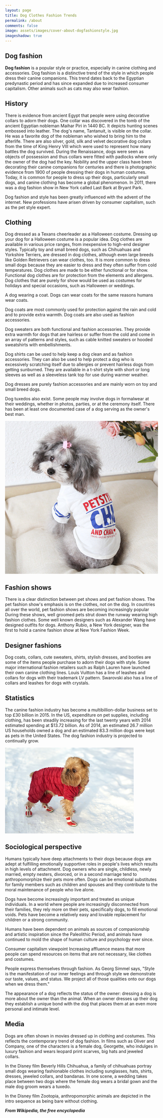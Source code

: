 ```yaml
---
layout: page
title: Dog Clothes Fashion Trends 
permalink: /about
comments: false
image: assets/images/cover-about-dogfashionstyle.jpg
imageshadow: true
---
```


## Dog fashion

**Dog fashion** is a popular style or practice, especially in canine clothing and accessories. Dog fashion is a distinctive trend of the style in which people dress their canine companions. This trend dates back to the Egyptian predynastic period and has since expanded due to increased consumer capitalism. Other animals such as cats may also wear fashion.

## History

There is evidence from ancient Egypt that people were using decorative collars to adorn their dogs. One collar was discovered in the tomb of the ancient Egyptian nobleman Maihar Piri in 1440 BC. It depicts hunting scenes embossed into leather. The dog's name, Tantanuit, is visible on the collar. He was a favorite dog of the nobleman who wished to bring him to the afterlife. There are also silver, gold, silk and velvet decorative dog collars from the time of King Henry VIII which were used to represent how many battles the dog survived. During the Renaissance, dogs were seen as objects of possession and thus collars were fitted with padlocks where only the owner of the dog had the key. Nobility and the upper class have been decorating their canine companions for centuries and there is photographic evidence from 1900 of people dressing their dogs in human costumes. Today, it is common for people to dress up their dogs, particularly small dogs, and canine clothing has become a global phenomenon. In 2011, there was a dog fashion show in New York called Last Bark at Bryant Park.

Dog fashion and style has been greatly influenced with the advent of the internet. New professions have arisen driven by consumer capitalism, such as the pet style expert.

## Clothing

Dog dressed as a Texans cheerleader as a Halloween costume. Dressing up your dog for a Halloween costume is a popular idea.
Dog clothes are available in various price ranges, from inexpensive to high-end designer styles. Typically toy and small breed dogs, such as Chihuahuas and Yorkshire Terriers, are dressed in dog clothes, although even large breeds like Golden Retrievers can wear clothes, too. It is more common to dress small dogs because they are easier to dress and they often suffer from cold temperatures. Dog clothes are made to be either functional or for show. Functional dog clothes are for protection from the elements and allergens. Dog clothes that are purely for show would be used as costumes for holidays and special occasions, such as Halloween or weddings.

A dog wearing a coat. Dogs can wear coats for the same reasons humans wear coats.

Dog coats are most commonly used for protection against the rain and cold and to provide extra warmth. Dog coats are also used as fashion accessories.

Dog sweaters are both functional and fashion accessories. They provide extra warmth for dogs that are hairless or suffer from the cold and come in an array of patterns and styles, such as cable knitted sweaters or hooded sweatshirts with embellishments.

Dog shirts can be used to help keep a dog clean and as fashion accessories. They can also be used to help protect a dog who is excessively scratching itself due to allergies or prevent hairless dogs from getting sunburned. They are available in a t-shirt style with short or long sleeves as well as a sleeveless tank top for use during warmer weather.

Dog dresses are purely fashion accessories and are mainly worn on toy and small breed dogs.

Dog tuxedos also exist. Some people may involve dogs in formalwear at their weddings, whether in photos, parties, or at the ceremony itself. There has been at least one documented case of a dog serving as the owner's best man.

![Dog dressed as a Texans cheerleader as a Halloween costume. Dressing up your dog for a Halloween costume is a popular idea.](/assets/images/Dog-dressed-as-a-Texans-cheerleader-as-a-Halloween-costume-Dressing-up-your-dog-for-a-Halloween-costume-is-a-popular-idea-dogfashionstyle.com.jpg)

## Fashion shows

There is a clear distinction between pet shows and pet fashion shows. The pet fashion show's emphasis is on the clothes, not on the dog. In countries all over the world, pet fashion shows are becoming increasingly popular During these shows, well groomed pets strut down the runway wearing high fashion clothes. Some well known designers such as Alexander Wang have designed outfits for dogs. Anthony Rubio, a New York designer, was the first to hold a canine fashion show at New York Fashion Week.

## Designer fashions

Dog coats, collars, cute sweaters, shirts, stylish dresses, and booties are some of the items people purchase to adorn their dogs with style. Some major international fashion retailers such as Ralph Lauren have launched their own canine clothing lines. Louis Vuitton has a line of leashes and collars for dogs with their trademark LV pattern. Swarovski also has a line of collars and leashes for dogs with crystals.

## Statistics

The canine fashion industry has become a multibillion-dollar business set to top £30 billion in 2015. In the US, expenditure on pet supplies, including clothing, has been steadily increasing for the last twenty years with 2014 estimated spending at $13.72 billion. As of 2014, an estimated 26.7 million US households owned a dog and an estimated 83.3 million dogs were kept as pets in the United States. The dog fashion industry is projected to continually grow.

![A dog wearing a coat. Dogs can wear coats for the same reasons humans wear coats.](/assets/images/A-dog-wearing-a-coat-Dogs-can-wear-coats-for-the-same-reasons-humans-wear-coats-dogfashionstyle.com.jpg)

## Sociological perspective

Humans typically have deep attachments to their dogs because dogs are adept at fulfilling emotionally supportive roles in people's lives which results in high levels of attachment. Dog owners who are single, childless, newly married, empty nesters, divorced, or in a second marriage tend to anthropomorphize their pets more often. Dogs can be emotional substitutes for family members such as children and spouses and they contribute to the moral maintenance of people who live alone.

Dogs have become increasingly important and treated as unique individuals. In a world where people are increasingly disconnected from their families, they rely more on their pets, specifically dogs, to fill emotional voids. Pets have become a relatively easy and lovable replacement for children or a strong community.

Humans have been dependent on animals as sources of companionship and artistic inspiration since the Paleolithic Period, and animals have continued to mold the shape of human culture and psychology ever since.

Consumer capitalism viewpoint
Increasing affluence means that more people can spend resources on items that are not necessary, like clothes and costumes.

People express themselves through fashion. As Georg Simmel says, "Style is the manifestation of our inner feelings and through style we demonstrate our taste, values, and status. We project all of those qualities onto our dogs when we dress them."

The appearance of a dog reflects the status of the owner: dressing a dog is more about the owner than the animal. When an owner dresses up their dog they establish a unique bond with the dog that places them at an even more personal and intimate level.

## Media

Dogs are often shown in movies dressed up in clothing and costumes. This reflects the contemporary trend of dog fashion. In films such as Oliver and Company, one of the characters is a female dog, Georgette, who indulges in luxury fashion and wears leopard print scarves, big hats and jeweled collars.

In the Disney film Beverly Hills Chihuahua, a family of chihuahuas portray small dogs wearing fashionable clothes including sunglasses, hats, shirts, dresses, jeweled collars, and bandanas. In one scene, a wedding takes place between two dogs where the female dog wears a bridal gown and the male dog groom wears a tuxedo.

In the Disney film Zootopia, anthropomorphic animals are depicted in the intro sequence as being bare without clothing.


***From Wikipedia, the free encyclopedia***
